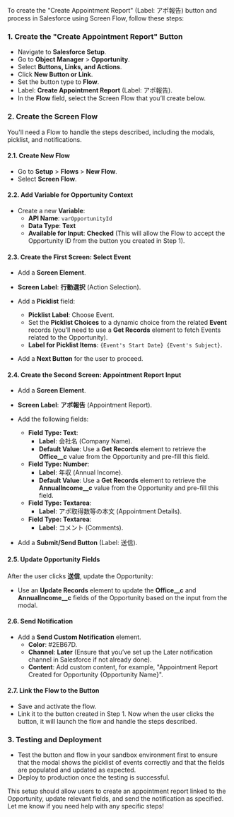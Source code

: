 To create the "Create Appointment Report" (Label: アポ報告) button and process in Salesforce using Screen Flow, follow these steps:

### 1. **Create the "Create Appointment Report" Button**
   - Navigate to **Salesforce Setup**.
   - Go to **Object Manager** > **Opportunity**.
   - Select **Buttons, Links, and Actions**.
   - Click **New Button or Link**.
   - Set the button type to **Flow**.
   - Label: **Create Appointment Report** (Label: アポ報告).
   - In the **Flow** field, select the Screen Flow that you’ll create below.

### 2. **Create the Screen Flow**
   You'll need a Flow to handle the steps described, including the modals, picklist, and notifications.

#### 2.1. **Create New Flow**
   - Go to **Setup** > **Flows** > **New Flow**.
   - Select **Screen Flow**.

#### 2.2. **Add Variable for Opportunity Context**
   - Create a new **Variable**:
     - **API Name**: `varOpportunityId`
     - **Data Type**: **Text**
     - **Available for Input**: **Checked** (This will allow the Flow to accept the Opportunity ID from the button you created in Step 1).

#### 2.3. **Create the First Screen: Select Event**
   - Add a **Screen Element**.
   - **Screen Label**: **行動選択** (Action Selection).
   - Add a **Picklist** field:
     - **Picklist Label**: Choose Event.
     - Set the **Picklist Choices** to a dynamic choice from the related **Event** records (you’ll need to use a **Get Records** element to fetch Events related to the Opportunity).
     - **Label for Picklist Items**: `{Event's Start Date} {Event's Subject}`.

   - Add a **Next Button** for the user to proceed.

#### 2.4. **Create the Second Screen: Appointment Report Input**
   - Add a **Screen Element**.
   - **Screen Label**: **アポ報告** (Appointment Report).
   - Add the following fields:
     - **Field Type: Text**:
       - **Label**: 会社名 (Company Name).
       - **Default Value**: Use a **Get Records** element to retrieve the **Office__c** value from the Opportunity and pre-fill this field.
     - **Field Type: Number**:
       - **Label**: 年収 (Annual Income).
       - **Default Value**: Use a **Get Records** element to retrieve the **AnnualIncome__c** value from the Opportunity and pre-fill this field.
     - **Field Type: Textarea**:
       - **Label**: アポ取得数等の本文 (Appointment Details).
     - **Field Type: Textarea**:
       - **Label**: コメント (Comments).

   - Add a **Submit/Send Button** (Label: 送信).

#### 2.5. **Update Opportunity Fields**
   After the user clicks **送信**, update the Opportunity:
   - Use an **Update Records** element to update the **Office__c** and **AnnualIncome__c** fields of the Opportunity based on the input from the modal.

#### 2.6. **Send Notification**
   - Add a **Send Custom Notification** element.
     - **Color**: #2EB67D.
     - **Channel**: **Later** (Ensure that you’ve set up the Later notification channel in Salesforce if not already done).
     - **Content**: Add custom content, for example, "Appointment Report Created for Opportunity {Opportunity Name}".

#### 2.7. **Link the Flow to the Button**
   - Save and activate the flow.
   - Link it to the button created in Step 1. Now when the user clicks the button, it will launch the flow and handle the steps described.

### 3. **Testing and Deployment**
   - Test the button and flow in your sandbox environment first to ensure that the modal shows the picklist of events correctly and that the fields are populated and updated as expected.
   - Deploy to production once the testing is successful.

This setup should allow users to create an appointment report linked to the Opportunity, update relevant fields, and send the notification as specified. Let me know if you need help with any specific steps!
